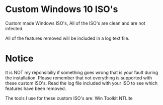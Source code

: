 # Custom Windows 10 ISO's
Custom made Windows ISO's, All of the ISO's are clean and are not infected.

All of the features removed will be included in a log text file.

# Notice
 It is NOT my reponsibiliy if something goes wrong that is your fault during the installation.
 Please remember that not everything is supported with these custom ISO's. Read the log file included with your ISO to see which features have been removed.

The tools I use for these custom ISO's are:
Win Toolkit
NTLite
